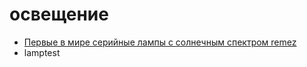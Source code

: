 # освещение

 * [Первые в мире серийные лампы с солнечным спектром remez](https://habr.com/ru/company/lamptest/blog/488278/)
 * lamptest